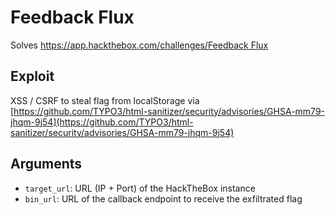 # Feedback Flux
Solves [https://app.hackthebox.com/challenges/Feedback Flux](https://app.hackthebox.com/challenges/Feedback%20Flux)

## Exploit 
XSS / CSRF to steal flag from localStorage via [https://github.com/TYPO3/html-sanitizer/security/advisories/GHSA-mm79-jhqm-9j54](https://github.com/TYPO3/html-sanitizer/security/advisories/GHSA-mm79-jhqm-9j54)

## Arguments
- `target_url`: URL (IP + Port) of the HackTheBox instance
- `bin_url`: URL of the callback endpoint to receive the exfiltrated flag
